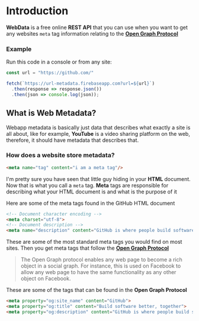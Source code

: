 # Introduction

**WebData** is a free online **REST API** that you can use when you want to get any websites `meta` tag information relating to the [**Open Graph Protocol**](http://ogp.me/)

### Example

Run this code in a console or from any site:

```js
const url = "https://github.com/"

fetch(`https://url-metadata.firebaseapp.com?url=${url}`)
  .then(response => response.json())
  .then(json => console.log(json));

```

## What is Web Metadata?

Webapp metadata is basically just data that describes what exactly a site is all about, like for example, **YouTube** is a video sharing platform on the web, therefore, it should have metadata that describes that.
### How does a website store metadata?

```html
<meta name="tag" content="i am a meta tag"/>
```
I'm pretty sure you have seen that little guy hiding in your **HTML** document. Now that is what you call a `meta` tag. **Meta** tags are responsible for describing what your HTML document is and what is the purpose of it

Here are some of the meta tags found in the GitHub HTML document

```html
<!-- Document character encoding -->
<meta charset="utf-8"> 
<!-- Document description -->
<meta name="description" content="GitHub is where people build software...">
```
These are some of the most standard meta tags you would find on most sites. Then you get meta tags that follow the [**Open Graph Protocol**](http://ogp.me/)

> The Open Graph protocol enables any web page to become a rich object in a social graph. For instance, this is used on Facebook to allow any web page to have the same functionality as any other object on Facebook.

These are some of the tags that can be found in the **Open Graph Protocol**

```html
<meta property="og:site_name" content="GitHub">
<meta property="og:title" content="Build software better, together">
<meta property="og:description" content="GitHub is where people build software...">
```